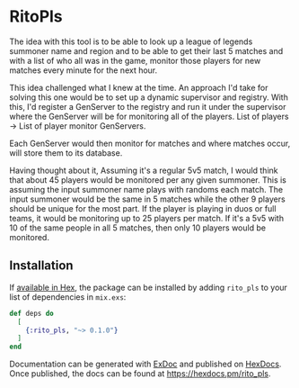 # RitoPls

The idea with this tool is to be able to look up a league of legends summoner name and region and to be able to get their last 5 matches and with a list of who all was in the game, monitor those players for new matches every minute for the next hour.

This idea challenged what I knew at the time. An approach I'd take for solving this one would be to set up a dynamic supervisor and registry. With this, I'd register a GenServer to the registry and run it under the supervisor where the GenServer will be for monitoring all of the players. List of players -> List of player monitor GenServers.

Each GenServer would then monitor for matches and where matches occur, will store them to its database.

Having thought about it, Assuming it's a regular 5v5 match, I would think that about 45 players would be monitored per any given summoner. This is assuming the input summoner name plays with randoms each match. The input summoner would be the same in 5 matches while the other 9 players should be unique for the most part. If the player is playing in duos or full teams, it would be monitoring up to 25 players per match. If it's a 5v5 with 10 of the same people in all 5 matches, then only 10 players would be monitored.

## Installation

If [available in Hex](https://hex.pm/docs/publish), the package can be installed
by adding `rito_pls` to your list of dependencies in `mix.exs`:

```elixir
def deps do
  [
    {:rito_pls, "~> 0.1.0"}
  ]
end
```

Documentation can be generated with [ExDoc](https://github.com/elixir-lang/ex_doc)
and published on [HexDocs](https://hexdocs.pm). Once published, the docs can
be found at <https://hexdocs.pm/rito_pls>.

